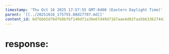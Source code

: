 ```yaml
---
timestamp: 'Thu Oct 16 2025 17:57:55 GMT-0400 (Eastern Daylight Time)'
parent: '[[../20251016_175755.88d27707.md]]'
content_id: 6d76b65d70df68bf6f140df1a39e6fd49d7167aae4d02faa5b63362744266256
---
```


# response:

